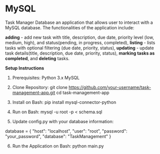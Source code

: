 # MySQL
Task Manager Database
an application that allows user to interact with a MySQL database. The functionalities of the application include:

**adding** - add new task with title, description, due date, priority level (low, medium, high), and status(pending, in progress, completed), 
**listing** - lists tasks with optional filtering (due date, priority, status), 
**updating** - update task details(title, description, due date, priority, status), 
**marking tasks as completed**, and 
**deleting** tasks.

**Setup Instructions**
1. Prerequisites:
Python 3.x
MySQL

2. Clone Repository:
git clone https://github.com/your-username/task-management-app.git
cd task-management-app

3. Install on Bash:
pip install mysql-connector-python

4. Run on Bash:
mysql -u root -p < schema.sql

5. Update config.py with your database information:

database = {
"host": "localhost",
"user": "root",
"password": "your_password",
"database": "TaskManagement"
}

6. Run the Application on Bash:
python main.py
 
